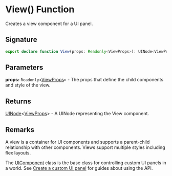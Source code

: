 # View() Function

Creates a view component for a UI panel.

## Signature

```typescript
export declare function View(props: Readonly<ViewProps>): UINode<ViewProps>;
```

## Parameters

**props:** `Readonly<`[ViewProps](https://developers.meta.com/horizon-worlds/reference/2.0.0/ui_viewprops)`>` - The props that define the child components and style of the view.

## Returns

[UINode](https://developers.meta.com/horizon-worlds/reference/2.0.0/ui_uinode)<[ViewProps](https://developers.meta.com/horizon-worlds/reference/2.0.0/ui_viewprops)> - A UINode representing the View component.

## Remarks

A view is a container for UI components and supports a parent-child relationship with other components. Views support multiple styles including flex layouts.

The [UIComponent](https://developers.meta.com/horizon-worlds/reference/2.0.0/ui_uicomponent) class is the base class for controlling custom UI panels in a world. See [Create a custom UI panel](https://developers.meta.com/horizon-worlds/learn/documentation/desktop-editor/custom-ui/creating-a-custom-ui-panel) for guides about using the API.